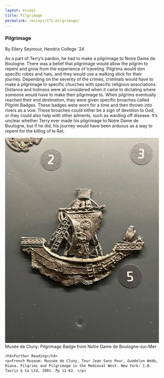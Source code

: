 ```yaml
---
layout: essays
title: Pilgrimage
permalink: /essays/172-pilgrimage/
---
```


<div id="witchcraft" class="essay">
  <h3 class="essay-title">Pilgrimage</h3>
  <div class="essay-author">By Ellery Seymour, Hendrix College '24</div>
  <div class="essay-content">
    <p>As a part of Terry’s pardon, he had to make a pilgrimage to Notre Dame de Boulogne. There was a belief that pilgrimage would allow the pilgrim to repent and grow from the experience of traveling. Pilgrims would don specific robes and hats, and they would use a walking stick for their journey. Depending on the severity of the crimes, criminals would have to make a pilgrimage to specific churches with specific religious associations. Distance and holiness were all considered when it came to dictating where someone would have to make their pilgrimage to. When pilgrims eventually reached their end destination, they were given specific broaches called Pilgrim Badges. These badges were worn for a time and then thrown into rivers as a vow. These broaches could either be a sign of devotion to God, or they could also help with other ailments, such as warding off disease. It’s unclear whether Terry ever made his pilgrimage to Notre Dame de Boulogne, but if he did, his journey would have been arduous as a way to repent for the killing of le Rat.   </p>

<div class="image-container">
<img src="/assets/images/essayImg/pilgrimage.png" alt="Musée de Cluny: Pilgrimage Badge from Notre Dame de Boulogne-sur-Mer  " class="essay-image">
<div class="image-caption">Musée de Cluny: Pilgrimage Badge from Notre Dame de Boulogne-sur-Mer  </div>
</div>
    
    <h4>Further Reading</h4>
    <p>French Museum: Mussée de Cluny, Tour Jean Sans Peur, Guédelon Webb, Diana. Pilgrims and Pilgrimage in the Medieval West. New York: I.B. Tauris & Co Ltd, 2001. Pp 11-63. </p>
  </div>
</div>
</div>